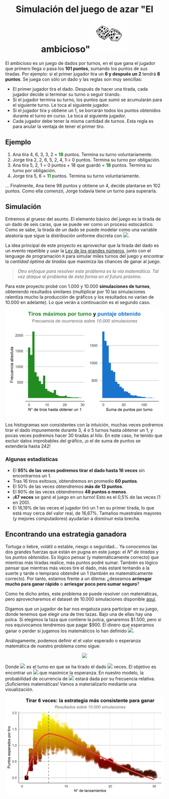 <h1 align="center"> Simulación del juego de azar "El ambicioso"<img src="figuras/dados.png" width="120"></h1>


El ambicioso es un juego de dados por turnos, en el que gana el jugador que primero llega o pasa los **101 puntos**, sumando los puntos de sus tiradas. Por ejemplo: si el primer jugador tira un **6 y después un 2** tendrá **8 puntos**. Se juega con sólo un dado y las reglas son muy sencillas:

- El primer jugador tira el dado. Después de hacer una tirada, cada jugador decide si terminar su turno o seguir tirando.
- Si el jugador termina su turno, los puntos que sumó se acumularán para el siguiente turno. Le toca al siguiente jugador.
- Si el jugador tira y obtiene un 1, se borrarán todos los puntos obtenidos durante el turno en curso. Le toca al siguiente jugador.
- Cada jugador debe tener la misma cantidad de turnos. Esta regla es para anular la ventaja de tener el primer tiro.

## Ejemplo 

1. Ana tira 4, 6, 3, 3, 2 = <b style='color:#008000;'>18</b> puntos. Termina su turno voluntariamente.
2. Jorge tira 2, 2, 6, 5, 2, 4, <b style='color:#FF0000;'>1</b> = 0 puntos. Termina su turno por obligación. 
3. Ana tira 5, 2, <b style='color:#FF0000;'>1</b> = 0 puntos + 18 que guardó = <b style='color:#008000;'>18</b> puntos. Termina su turno por obligación.
4. Jorge tira 5, 6 = <b style='color:#008000;'>11</b> puntos. Termina su turno voluntariamente.

... Finalmente, Ana tiene 98 puntos y obtiene un 4, decide plantarse en 102 puntos. Como ella comenzó, Jorge todavía tiene un turno para superarla.

## Simulación

Entremos al grueso del asunto. El elemento básico del juego es la tirada de un dado de seis caras, que se puede ver como un proceso estocástico. Como se sabe, la tirada de un dado se puede modelar como una variable aleatoria que sigue la distribución uniforme discreta con <img src="https://render.githubusercontent.com/render/math?math=p(x_i) = 1/6">.

La idea principal de este proyecto es aprovechar que la tirada del dado es un evento repetible y usar la [Ley de los grandes números](https://es.wikipedia.org/wiki/Ley_de_los_grandes_números), junto con el lenguage de programación `R` para simular miles turnos del juego y encontrar la *cantidad óptima de tiradas* que maximiza las chances de ganar al juego.

> *Otro enfoque para resolver este problema es la vía matemática. Tal vez ataque al problema de ésta forma en el futuro próximo.*

Para este proyecto probé con 1.000 y 10.000 **simulaciones de turnos**, obteniendo resultados similares (multiplicar por 10 las simulaciones ralentiza mucho la producción de gráficos y los resultados no varían de 10.000 en adelante). Lo que verán a continuación es el segundo caso.

<img src="figuras/histogramas.png">

Los histogramas son consistentes con la intuición, muchas veces podremos tirar el dado impunemente durante 3, 4 o 5 turnos hasta obtener un 1, y pocas veces podremos hacer 30 tiradas al hilo. En este caso, he tenido que excluir datos improbables del gráfico, ¡o el de suma de puntos se extendería hasta 242!

### Algunas estadísticas

- El **95% de las veces podremos tirar el dado hasta 16 veces** sin encontrarnos un 1.
- Tras 16 tiros exitosos, obtendremos en promedio **60 puntos**.
- El 50% de las veces obtendremos **más de 13 puntos**.
- El 90% de las veces obtendremos **48 puntos o menos**.
- ¡**47 veces** se ganó el juego en un turno! Esto es el 0,5% de las veces (1 en 200).
- El 16,19% de las veces el jugador tiró un 1 en su primer tirada, lo que está muy cerca del valor real, de 16,67%. Tamaños muestrales mayores (y mejores computadores) ayudarían a disminuir esta brecha.

## Encontrando una estrategia ganadora

Tortuga o liebre, volátil o estable, riesgo o seguridad... Ya conocemos las dos grandes fuerzas que están en pugna en este juego: el *N° de tiradas* y los *puntos obtenidos*. Es lógico pensar (y matemáticamente correcto) que mientras más tiradas realice, más puntos podré sumar. También es lógico pensar que mientras más veces tire el dado, más estaré tentando a la suerte y tarde o temprano obtendré un 1 (también es matemáticamente correcto). Por tanto, estamos frente a un dilema: ¿deseamos **arriesgar mucho para ganar rápido** o **arriesgar poco pero sumar seguro**?

Como he dicho antes, este problema se puede resolver con matemáticas, pero aprovecharemos el dataset de 10.000 simulaciones disponible [aquí](data.csv).

Digamos que un jugador de bar nos engatuza para participar en su juego, donde tenemos que elegir una de tres tazas. Bajo una de ellas hay una polca. Si elegimos la taza que contiene la polca, ganaremos $1.500, pero si nos equivocamos tendremos que pagar $900. El dinero que esperamos ganar o perder si jugamos los matemáticos lo han definido <img src="https://render.githubusercontent.com/render/math?math=E=P(ganar)*1500-P(perder)*900">. 

Análogamente, podemos definir el el valor esperado o esperanza matemática de nuestro problema como sigue:

<p align="center"><img src="https://render.githubusercontent.com/render/math?math=E=P(X)*Puntos_X"></p>

Donde <img src="https://render.githubusercontent.com/render/math?math=X"> es el turno en que se ha tirado el dado <img src="https://render.githubusercontent.com/render/math?math=x"> veces. El objetivo es encontrar un <img src="https://render.githubusercontent.com/render/math?math=n=x"> que maximice la esperanza. En nuestro modelo, la probabilidad de ocurrencia de <img src="https://render.githubusercontent.com/render/math?math=X"> estará dada por su frecuencia relativa.
¡Suficientes matemáticas! Vamos a materializarlo mediante una visualización. 

<img src="figuras/esperanza.png">